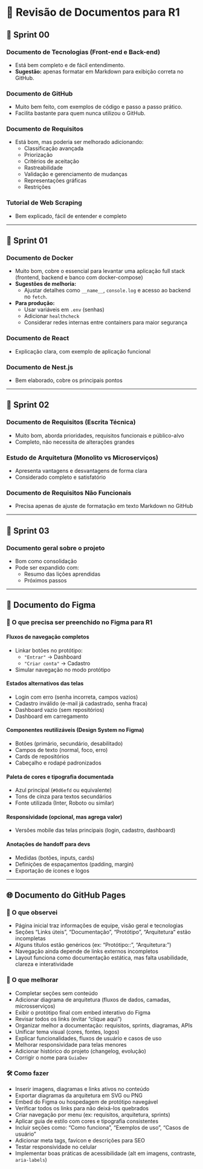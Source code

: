 # 📑 Revisão de Documentos para R1

## 📌 Sprint 00

### Documento de Tecnologias (Front-end e Back-end)
- Está bem completo e de fácil entendimento.
- **Sugestão:** apenas formatar em Markdown para exibição correta no GitHub.

### Documento de GitHub
- Muito bem feito, com exemplos de código e passo a passo prático.
- Facilita bastante para quem nunca utilizou o GitHub.

### Documento de Requisitos
- Está bom, mas poderia ser melhorado adicionando:
  - Classificação avançada
  - Priorização
  - Critérios de aceitação
  - Rastreabilidade
  - Validação e gerenciamento de mudanças
  - Representações gráficas
  - Restrições

### Tutorial de Web Scraping
- Bem explicado, fácil de entender e completo

---

## 📌 Sprint 01

### Documento de Docker
- Muito bom, cobre o essencial para levantar uma aplicação full stack (frontend, backend e banco com docker-compose)
- **Sugestões de melhoria:**
  - Ajustar detalhes como `__name__`, `console.log` e acesso ao backend no `fetch`.
- **Para produção:**
  - Usar variáveis em `.env` (senhas)
  - Adicionar `healthcheck`
  - Considerar redes internas entre containers para maior segurança

### Documento de React
- Explicação clara, com exemplo de aplicação funcional

### Documento de Nest.js
- Bem elaborado, cobre os principais pontos

---

## 📌 Sprint 02

### Documento de Requisitos (Escrita Técnica)
- Muito bom, aborda prioridades, requisitos funcionais e público-alvo
- Completo, não necessita de alterações grandes

### Estudo de Arquitetura (Monolito vs Microserviços)
- Apresenta vantagens e desvantagens de forma clara
- Considerado completo e satisfatório

### Documento de Requisitos Não Funcionais
- Precisa apenas de ajuste de formatação em texto Markdown no GitHub

---

## 📌 Sprint 03

### Documento geral sobre o projeto
- Bom como consolidação
- Pode ser expandido com:
  - Resumo das lições aprendidas
  - Próximos passos

---

## 🎨 Documento do Figma

### 🔧 O que precisa ser preenchido no Figma para R1

#### Fluxos de navegação completos
- Linkar botões no protótipo:
  - `"Entrar"` → Dashboard
  - `"Criar conta"` → Cadastro
- Simular navegação no modo protótipo

#### Estados alternativos das telas
- Login com erro (senha incorreta, campos vazios)
- Cadastro inválido (e-mail já cadastrado, senha fraca)
- Dashboard vazio (sem repositórios)
- Dashboard em carregamento

#### Componentes reutilizáveis (Design System no Figma)
- Botões (primário, secundário, desabilitado)
- Campos de texto (normal, foco, erro)
- Cards de repositórios
- Cabeçalho e rodapé padronizados

#### Paleta de cores e tipografia documentada
- Azul principal (`#0d6efd` ou equivalente)
- Tons de cinza para textos secundários
- Fonte utilizada (Inter, Roboto ou similar)

#### Responsividade (opcional, mas agrega valor)
- Versões mobile das telas principais (login, cadastro, dashboard)

#### Anotações de handoff para devs
- Medidas (botões, inputs, cards)
- Definições de espaçamentos (padding, margin)
- Exportação de ícones e logos

---

## 🌐 Documento do GitHub Pages

### 📍 O que observei
- Página inicial traz informações de equipe, visão geral e tecnologias
- Seções “Links úteis”, “Documentação”, “Protótipo”, “Arquitetura” estão incompletas
- Alguns títulos estão genéricos (ex: “Protótipo::”, “Arquitetura:”)
- Navegação ainda depende de links externos incompletos
- Layout funciona como documentação estática, mas falta usabilidade, clareza e interatividade

### 🚀 O que melhorar
- Completar seções sem conteúdo
- Adicionar diagrama de arquitetura (fluxos de dados, camadas, microsserviços)
- Exibir o protótipo final com embed interativo do Figma
- Revisar todos os links (evitar “clique aqui”)
- Organizar melhor a documentação: requisitos, sprints, diagramas, APIs
- Unificar tema visual (cores, fontes, logos)
- Explicar funcionalidades, fluxos de usuário e casos de uso
- Melhorar responsividade para telas menores
- Adicionar histórico do projeto (changelog, evolução)
- Corrigir o nome para `GuiaDev`

### 🛠️ Como fazer
- Inserir imagens, diagramas e links ativos no conteúdo
- Exportar diagramas da arquitetura em SVG ou PNG
- Embed do Figma ou hospedagem de protótipo navegável
- Verificar todos os links para não deixá-los quebrados
- Criar navegação por menu (ex: requisitos, arquitetura, sprints)
- Aplicar guia de estilo com cores e tipografia consistentes
- Incluir seções como: “Como funciona”, “Exemplos de uso”, “Casos de usuário”
- Adicionar meta tags, favicon e descrições para SEO
- Testar responsividade no celular
- Implementar boas práticas de acessibilidade (alt em imagens, contraste, `aria-labels`)
